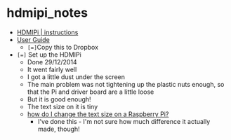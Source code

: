 # hdmipi_notes

* [HDMIPi | instructions](http://hdmipi.com/instructions/)
* [User Guide](http://hdmipi.com/wp-content/uploads/2014/08/HDMIPi_User_Guide1.04.pdf)
	* `[=]`Copy this to Dropbox
* `[=]` Set up the HDMIPi
	* Done 29/12/2014
	* It went fairly well
	* I got a little dust under the screen
	* The main problem was not tightening up the plastic nuts enough, so that the Pi and driver board are a little loose
	* But it is good enough!
	* The text size on it is tiny
	* [how do I change the text size on a Raspberry Pi?](http://www.raspberrypi-spy.co.uk/2014/04/how-to-change-the-command-line-font-size/)
		* I've done this - I'm not sure how much difference it actually made, though!

